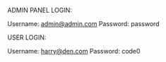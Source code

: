 ADMIN PANEL LOGIN:

Username: admin@admin.com
Password: password

USER LOGIN:

Username: harry@den.com
Password: code0